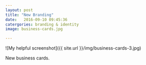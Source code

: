 ```yaml
---
layout: post
title: "New Branding"
date:   2016-09-10 09:45:36
catergories: branding & identity
image: business-cards.jpg

---
```


![My helpful screenshot]({{ site.url }}/img/business-cards-3.jpg)

New business cards.
